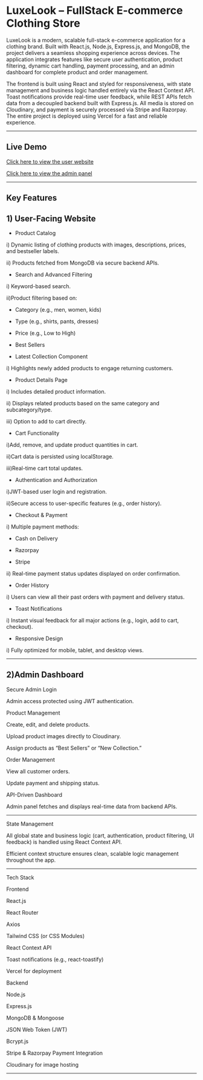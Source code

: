 # LuxeLook – FullStack E-commerce Clothing Store

LuxeLook is a modern, scalable full-stack e-commerce application for a clothing brand. Built with React.js, Node.js, Express.js, and MongoDB, the project delivers a seamless shopping experience across devices. The application integrates features like secure user authentication, product filtering, dynamic cart handling, payment processing, and an admin dashboard for complete product and order management.

The frontend is built using React and styled for responsiveness, with state management and business logic handled entirely via the React Context API. Toast notifications provide real-time user feedback, while REST APIs fetch data from a decoupled backend built with Express.js. All media is stored on Cloudinary, and payment is securely processed via Stripe and Razorpay. The entire project is deployed using Vercel for a fast and reliable experience.





---
## Live Demo

[Click here to view the user website](https://luxelook-frontend.vercel.app) 

[Click here to view the admin panel](https://luxelook-admin.vercel.app) 





---
## Key Features

## 1) User-Facing Website

- Product Catalog

i) Dynamic listing of clothing products with images, descriptions, prices, and bestseller labels.

ii) Products fetched from MongoDB via secure backend APIs.



- Search and Advanced Filtering

i) Keyword-based search.

ii)Product filtering based on:

- Category (e.g., men, women, kids)

- Type (e.g., shirts, pants, dresses)

- Price (e.g., Low to High)

- Best Sellers



- Latest Collection Component

i) Highlights newly added products to engage returning customers.



- Product Details Page

i) Includes detailed product information.

ii) Displays related products based on the same category and subcategory/type.

iii) Option to add to cart directly.



- Cart Functionality

i)Add, remove, and update product quantities in cart.

ii)Cart data is persisted using localStorage.

iii)Real-time cart total updates.



- Authentication and Authorization

i)JWT-based user login and registration.

ii)Secure access to user-specific features (e.g., order history).



- Checkout & Payment

i) Multiple payment methods:

- Cash on Delivery

- Razorpay

- Stripe

ii) Real-time payment status updates displayed on order confirmation.



- Order History

i) Users can view all their past orders with payment and delivery status.



- Toast Notifications

i) Instant visual feedback for all major actions (e.g., login, add to cart, checkout).



- Responsive Design

i) Fully optimized for mobile, tablet, and desktop views.

---




## 2)Admin Dashboard

Secure Admin Login

Admin access protected using JWT authentication.


Product Management

Create, edit, and delete products.

Upload product images directly to Cloudinary.

Assign products as “Best Sellers” or “New Collection.”


Order Management

View all customer orders.

Update payment and shipping status.


API-Driven Dashboard

Admin panel fetches and displays real-time data from backend APIs.




---

State Management

All global state and business logic (cart, authentication, product filtering, UI feedback) is handled using React Context API.

Efficient context structure ensures clean, scalable logic management throughout the app.



---

Tech Stack

Frontend

React.js

React Router

Axios

Tailwind CSS (or CSS Modules)

React Context API

Toast notifications (e.g., react-toastify)

Vercel for deployment


Backend

Node.js

Express.js

MongoDB & Mongoose

JSON Web Token (JWT)

Bcrypt.js

Stripe & Razorpay Payment Integration

Cloudinary for image hosting

---
